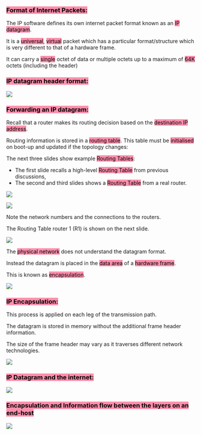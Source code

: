### <mark style="background: #FF5582A6;">Format of Internet Packets:</mark>

The IP software defines its own internet packet format known as an <mark style="background: #FF5582A6;">IP datagram</mark>.

It is a <mark style="background: #FF5582A6;">universal</mark>, <mark style="background: #FF5582A6;">virtual</mark> packet which has a particular format/structure which is very different to that of a hardware frame.

It can carry a <mark style="background: #FF5582A6;">single</mark> octet of data or multiple octets up to a maximum of <mark style="background: #FF5582A6;">64K</mark> octets (including the header)

### <mark style="background: #FF5582A6;">IP datagram header format:</mark>

![](https://i.imgur.com/afycdXO.png)

### <mark style="background: #FF5582A6;">Forwarding an IP datagram:</mark>

Recall that a router makes its routing decision based on the <mark style="background: #FF5582A6;">destination IP address</mark>.

Routing information is stored in a <mark style="background: #FF5582A6;">routing table</mark>. This table must be <mark style="background: #FF5582A6;">initialised</mark> on boot-up and updated if the topology changes:

The next three slides show example <mark style="background: #FF5582A6;">Routing Tables</mark>:
- The first slide recalls a high-level <mark style="background: #FF5582A6;">Routing Table</mark> from previous discussions,
- The second and third slides shows a <mark style="background: #FF5582A6;">Routing Table</mark> from a real router.

![](https://i.imgur.com/FyJCz28.png)

![](https://i.imgur.com/hvE88uM.png)

Note the network numbers and the connections to the routers.

The Routing Table router 1 (R1) is shown on the next slide.

![](https://i.imgur.com/uNmEBdF.png)

The <mark style="background: #FF5582A6;">physical network</mark> does not understand the datagram format.

Instead the datagram is placed in the <mark style="background: #FF5582A6;">data area</mark> of a <mark style="background: #FF5582A6;">hardware frame</mark>.

This is known as <mark style="background: #FF5582A6;">encapsulation</mark>.

![](https://i.imgur.com/pB3xJZ3.png)

### <mark style="background: #FF5582A6;">IP Encapsulation:</mark>

This process is applied on each leg of the transmission path.

The datagram is stored in memory without the additional frame header information.

The size of the frame header may vary as it traverses different network technologies.

![](https://i.imgur.com/if8mwjQ.png)

### <mark style="background: #FF5582A6;">IP Datagram and the internet:</mark>

![](https://i.imgur.com/6ZrjhyF.png)

### <mark style="background: #FF5582A6;">Encapsulation and Information flow between the layers on an end-host</mark>

![](https://i.imgur.com/R0CrDL7.png)
